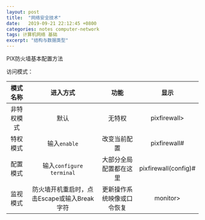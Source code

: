 ```yaml
---
layout: post
title:  "网络安全技术"
date:   2019-09-21 22:12:45 +0800
categories: notes computer-network
tags: 计算机网络 基础
excerpt: "结构与数据类型"
---
```


PIX防火墙基本配置方法

访问模式：

模式名称|进入方式|功能|显示
:-----:|:-----:|:--:|:--:
非特权模式|默认|无特权|pixfirewall>
特权模式|输入`enable`|改变当前配置|pixfirewall#
配置模式|输入`configure terminal`|大部分全局配置都在这里|pixfirewall(config)#
监视模式|防火墙开机重启时，点击Escape或输入Break字符|更新操作系统映像或口令恢复|monitor>
